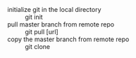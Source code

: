 <dl>
  <dt>initialize git in the local directory</dt>
  <dd>git init</dd>
  <dt>pull master branch from remote repo</dt>
  <dd>git pull [url] </dd>
  <dt>copy the master branch from remote repo</dt>
  <dd>git clone</dd>
  <dt></dt>
  <dd></dd>
  <dt></dt>
  <dd></dd>
  <dt></dt>
  <dd></dd>
  <dt></dt>
  <dd></dd>
  <dt></dt>
  <dd></dd>
  <dt></dt>
  <dd></dd>
  <dt></dt>
  <dd></dd>
</dl>
